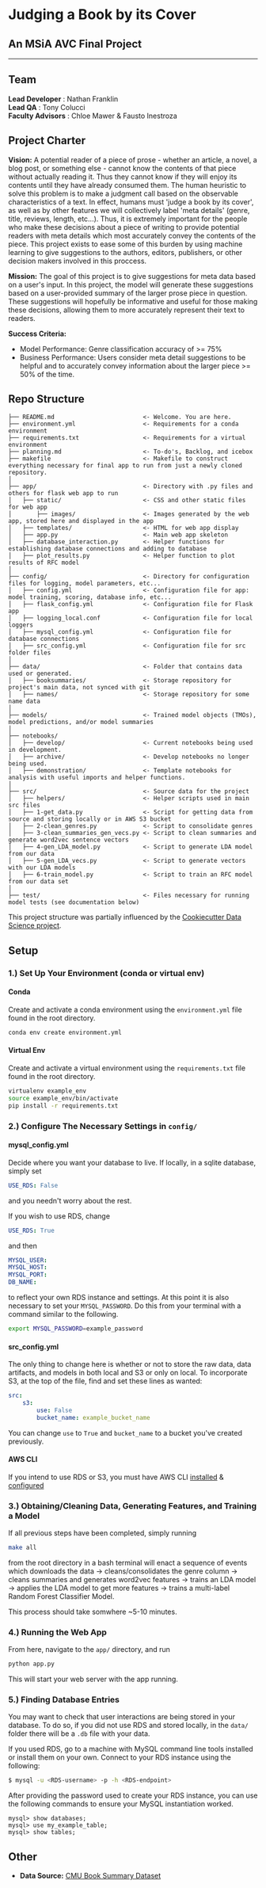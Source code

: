# Judging a Book by its Cover
## An MSiA AVC Final Project
---
## Team
**Lead Developer** : Nathan Franklin  
**Lead QA** : Tony Colucci  
**Faculty Advisors** : Chloe Mawer & Fausto Inestroza  

## Project Charter

**Vision:** 
A potential reader of a piece of prose - whether an article, a novel, a blog post, or something else - cannot know the contents of that piece without actually reading it. Thus they cannot know if they will enjoy its contents until they have already consumed them. The human heuristic to solve this problem is to make a judgment call based on the observable characteristics of a text. In effect, humans must 'judge a book by its cover', as well as by other features we will collectively label 'meta details' (genre, title, reviews, length, etc...). Thus, it is extremely important for the people who make these decisions about a piece of writing to provide potential readers with meta details which most accurately convey the contents of the piece. This project exists to ease some of this burden by using machine learning to give suggestions to the authors, editors, publishers, or other decision makers involved in this proccess.

**Mission:** 
The goal of this project is to give suggestions for meta data based on a user's input. In this project, the model will generate these suggestions based on a user-provided summary of the larger prose piece in question. These suggestions will hopefully be informative and useful for those making these decisions, allowing them to more accurately represent their text to readers.

**Success Criteria:** 
* Model Performance: Genre classification accuracy of >= 75% 
* Business Performance:  Users consider meta detail suggestions to be helpful and to accurately convey information about the larger piece >= 50% of the time.

## Repo Structure

```
├── README.md                         <- Welcome. You are here.
├── environment.yml                   <- Requirements for a conda environment
├── requirements.txt                  <- Requirements for a virtual environment
├── planning.md                       <- To-do's, Backlog, and icebox
├── makefile                          <- Makefile to construct everything necessary for final app to run from just a newly cloned repository.
│
├── app/                              <- Directory with .py files and others for flask web app to run
│   ├── static/                       <- CSS and other static files for web app 
│       ├── images/                   <- Images generated by the web app, stored here and displayed in the app
│   ├── templates/                    <- HTML for web app display
│   ├── app.py                        <- Main web app skeleton
│   ├── database_interaction.py       <- Helper functions for establishing database connections and adding to database
│   ├── plot_results.py               <- Helper function to plot results of RFC model
│
├── config/                           <- Directory for configuration files for logging, model parameters, etc...
│   ├── config.yml                    <- Configuration file for app: model training, scoring, database info, etc...
│   ├── flask_config.yml              <- Configuration file for Flask app
│   ├── logging_local.conf            <- Configuration file for local loggers
│   ├── mysql_config.yml              <- Configuration file for database connections
│   ├── src_config.yml                <- Configuration file for src folder files
│
├── data/                             <- Folder that contains data used or generated. 
│   ├── booksummaries/                <- Storage repository for project's main data, not synced with git
│   ├── names/                        <- Storage repository for some name data
│
├── models/                           <- Trained model objects (TMOs), model predictions, and/or model summaries
│
├── notebooks/
│   ├── develop/                      <- Current notebooks being used in development.
│   ├── archive/                      <- Develop notebooks no longer being used.
│   ├── demonstration/                <- Template notebooks for analysis with useful imports and helper functions. 
│
├── src/                              <- Source data for the project 
│   ├── helpers/                      <- Helper scripts used in main src files 
│   ├── 1-get_data.py                 <- Script for getting data from source and storing locally or in AWS S3 bucket
│   ├── 2-clean_genres.py             <- Script to consolidate genres
│   ├── 3-clean_summaries_gen_vecs.py <- Script to clean summaries and generate word2vec sentence vectors
│   ├── 4-gen_LDA_model.py            <- Script to generate LDA model from our data
│   ├── 5-gen_LDA_vecs.py             <- Script to generate vectors with our LDA models
│   ├── 6-train_model.py              <- Script to train an RFC model from our data set
│
├── test/                             <- Files necessary for running model tests (see documentation below) 
```
This project structure was partially influenced by the [Cookiecutter Data Science project](https://drivendata.github.io/cookiecutter-data-science/).

## Setup

### 1.) Set Up Your Environment (conda or virtual env)

#### Conda

Create and activate a conda environment using the `environment.yml` file found in the root directory.  
```bash
conda env create environment.yml
```

#### Virtual Env

Create and activate a virtual environment using the `requirements.txt` file found in the root directory.    
```bash
virtualenv example_env
source example_env/bin/activate
pip install -r requirements.txt
```

### 2.) Configure The Necessary Settings in `config/`
#### mysql_config.yml
Decide where you want your database to live. If locally, in a sqlite database, simply set
```yaml
USE_RDS: False
```
and you needn't worry about the rest.

If you wish to use RDS, change
```yaml
USE_RDS: True
```
and then
```yaml
MYSQL_USER: 
MYSQL_HOST: 
MYSQL_PORT: 
DB_NAME: 
```
to reflect your own RDS instance and settings. At this point it is also necessary to set your `MYSQL_PASSWORD`. Do this from your terminal with a command similar to the following.
```bash
export MYSQL_PASSWORD=example_password
```
#### src_config.yml
The only thing to change here is whether or not to store the raw data, data artifacts, and models in both local and S3 or only on local. To incorporate S3, at the top of the file, find and set these lines as wanted:
``` yaml
src:
    s3:
        use: False
        bucket_name: example_bucket_name
```
You can change `use` to `True` and `bucket_name` to a bucket you've created previously.

#### AWS CLI
If you intend to use RDS or S3, you must have AWS CLI [installed](https://docs.aws.amazon.com/cli/latest/userguide/cli-chap-install.html) & [configured](https://docs.aws.amazon.com/cli/latest/userguide/cli-chap-configure.html)

### 3.) Obtaining/Cleaning Data, Generating Features, and Training a Model
If all previous steps have been completed, simply running
``` bash
make all
```
from the root directory in a bash terminal will enact a sequence of events which downloads the data -> cleans/consolidates the genre column -> cleans summaries and generates word2vec features -> trains an LDA model -> applies the LDA model to get more features -> trains a multi-label Random Forest Classifier Model.

This process should take somwhere ~5-10 minutes.

### 4.) Running the Web App
From here, navigate to the `app/` directory, and run 
```bash
python app.py
```
This will start your web server with the app running.

### 5.) Finding Database Entries
You may want to check that user interactions are being stored in your database. To do so, if you did not use RDS and stored locally, in the `data/` folder there will be a `.db` file with your data.

If you used RDS, go to a machine with MySQL command line tools installed or install them on your own. Connect to your RDS instance using the following:
``` bash
$ mysql -u <RDS-username> -p -h <RDS-endpoint>
```
After providing the password used to create your RDS instance, you can use the following commands to ensure your MySQL instantiation worked. 
```
mysql> show databases;
mysql> use my_example_table;
mysql> show tables;
```

## Other
* **Data Source:** [CMU Book Summary Dataset](http://www.cs.cmu.edu/~dbamman/booksummaries.html)








